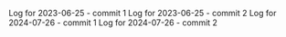 Log for 2023-06-25 - commit 1
Log for 2023-06-25 - commit 2
Log for 2024-07-26 - commit 1
Log for 2024-07-26 - commit 2
